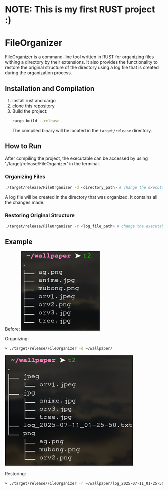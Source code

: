 # NOTE: This is my first RUST project :)

# FileOrganizer

FileOrganizer is a command-line tool written in RUST for organizing files withing a directory by their extensions. It also provides the functionality to restore the original structure of the directory using a log file that is created during the organization process.

## Installation and Compilation

1. install rust and cargo
2. clone this repository
3. Build the project:
   ```bash
   cargo build --release
   ```
   The compiled binary will be located in the `target/release` directory.

## How to Run

After compiling the project, the executable can be accessed by using './target/release/FileOrganizer' in the terminal.

### Organizing Files

```bash
./target/release/FileOrganizer -d <directory_path> # change the executable path as needed
```

A log file will be created in the directory that was organized. It contains all the changes made.

### Restoring Original Structure

```bash
./target/release/FileOrganizer -r <log_file_path> # change the executable path as needed
```

## Example

Before:
![Before organization](images/before.png)

Organizing:

```bash
➤ ./target/release/FileOrganizer -d ~/wallpaper/
```

![After organization](images/after.png)

Restoring:

```bash
➤ ./target/release/FileOrganizer -r ~/wallpaper/log_2025-07-11_01-25-50.txt
```
